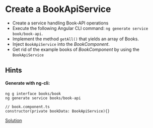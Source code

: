 # Create a BookApiService
- Create a service handling Book-API operations 
- Execute the following Angular CLI command: `ng generate service book/book-api`.
- Implement the method `getAll()` that yields an array of Books.
- Inject `BookApiService` into the _BookComponent_.
- Get rid of the example books of _BookComponent_ by using the `BookApiService`

## Hints

#### Generate with ng-cli:

```
ng g interface books/book
ng generate service books/book-api
```

```
// book.component.ts
constructor(private bookData: BookApiService){}
```

[Solution](https://stackblitz.com/github/workshops-de/angular-workshop/tree/solve--create-a-BookApi-service)
